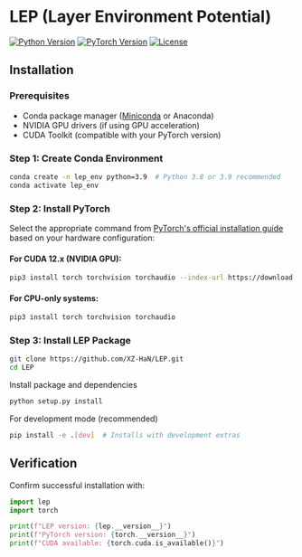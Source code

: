 # LEP (Layer Environment Potential)

[![Python Version](https://img.shields.io/badge/python-3.8%2B-blue.svg)](https://www.python.org/downloads/)
[![PyTorch Version](https://img.shields.io/badge/PyTorch-2.0%2B-orange.svg)](https://pytorch.org/get-started/locally/)
[![License](https://img.shields.io/badge/License-GPLv3-blue.svg)](LICENSE)



## Installation

### Prerequisites
- Conda package manager ([Miniconda](https://docs.conda.io/en/latest/miniconda.html) or Anaconda)
- NVIDIA GPU drivers (if using GPU acceleration)
- CUDA Toolkit (compatible with your PyTorch version)

### Step 1: Create Conda Environment
```bash
conda create -n lep_env python=3.9  # Python 3.8 or 3.9 recommended
conda activate lep_env
```


### Step 2: Install PyTorch
Select the appropriate command from [PyTorch's official installation guide](https://pytorch.org/get-started/locally/) based on your hardware configuration:

#### For CUDA 12.x (NVIDIA GPU):
```bash
pip3 install torch torchvision torchaudio --index-url https://download.pytorch.org/whl/cu121
```


#### For CPU-only systems:
```bash
pip3 install torch torchvision torchaudio
```


### Step 3: Install LEP Package
```bash
git clone https://github.com/XZ-HaN/LEP.git
cd LEP
```

Install package and dependencies

```bash
python setup.py install
```

For development mode (recommended)

```bash
pip install -e .[dev]  # Installs with development extras
```


## Verification
Confirm successful installation with:
```python
import lep
import torch

print(f"LEP version: {lep.__version__}")
print(f"PyTorch version: {torch.__version__}")
print(f"CUDA available: {torch.cuda.is_available()}")
```

